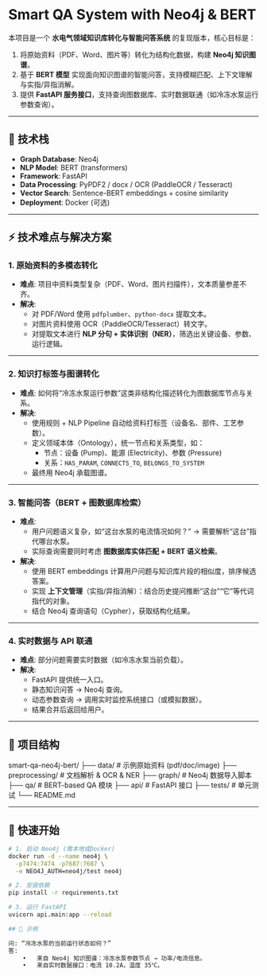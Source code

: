 # Smart QA System with Neo4j & BERT

本项目是一个 **水电气领域知识库转化与智能问答系统** 的复现版本，核心目标是：
1. 将原始资料（PDF、Word、图片等）转化为结构化数据，构建 **Neo4j 知识图谱**。
2. 基于 **BERT 模型** 实现面向知识图谱的智能问答，支持模糊匹配、上下文理解与实指/异指消解。
3. 提供 **FastAPI 服务接口**，支持查询图数据库、实时数据联通（如冷冻水泵运行参数查询）。

---

## 🚀 技术栈
- **Graph Database**: Neo4j  
- **NLP Model**: BERT (transformers)  
- **Framework**: FastAPI  
- **Data Processing**: PyPDF2 / docx / OCR (PaddleOCR / Tesseract)  
- **Vector Search**: Sentence-BERT embeddings + cosine similarity  
- **Deployment**: Docker (可选)

---

## ⚡ 技术难点与解决方案

### 1. 原始资料的多模态转化
- **难点**: 项目中资料类型复杂（PDF、Word、图片扫描件），文本质量参差不齐。  
- **解决**:
  - 对 PDF/Word 使用 `pdfplumber`、`python-docx` 提取文本。  
  - 对图片资料使用 OCR（PaddleOCR/Tesseract）转文字。  
  - 对提取文本进行 **NLP 分句 + 实体识别（NER）**，筛选出关键设备、参数、运行逻辑。

---

### 2. 知识打标签与图谱转化
- **难点**: 如何将“冷冻水泵运行参数”这类非结构化描述转化为图数据库节点与关系。  
- **解决**:
  - 使用规则 + NLP Pipeline 自动给资料打标签（设备名、部件、工艺参数）。  
  - 定义领域本体（Ontology），统一节点和关系类型，如：
    - 节点：设备 (Pump)、能源 (Electricity)、参数 (Pressure)  
    - 关系：`HAS_PARAM`, `CONNECTS_TO`, `BELONGS_TO_SYSTEM`  
  - 最终用 Neo4j 承载图谱。

---

### 3. 智能问答（BERT + 图数据库检索）
- **难点**:  
  - 用户问题语义复杂，如“这台水泵的电流情况如何？” → 需要解析“这台”指代哪台水泵。  
  - 实际查询需要同时考虑 **图数据库实体匹配 + BERT 语义检索**。  
- **解决**:
  - 使用 BERT embeddings 计算用户问题与知识库片段的相似度，排序候选答案。  
  - 实现 **上下文管理**（实指/异指消解）：结合历史提问推断“这台”“它”等代词指代的对象。  
  - 结合 Neo4j 查询语句（Cypher），获取结构化结果。

---

### 4. 实时数据与 API 联通
- **难点**: 部分问题需要实时数据（如冷冻水泵当前负载）。  
- **解决**:
  - FastAPI 提供统一入口。  
  - 静态知识问答 → Neo4j 查询。  
  - 动态参数查询 → 调用实时监控系统接口（或模拟数据）。  
  - 结果合并后返回给用户。

---

## 📂 项目结构

smart-qa-neo4j-bert/
├── data/                # 示例原始资料 (pdf/doc/image)
├── preprocessing/       # 文档解析 & OCR & NER
├── graph/               # Neo4j 数据导入脚本
├── qa/                  # BERT-based QA 模块
├── api/                 # FastAPI 接口
├── tests/               # 单元测试
└── README.md

---

## 🔧 快速开始
```bash
# 1. 启动 Neo4j (需本地或Docker)
docker run -d --name neo4j \
  -p7474:7474 -p7687:7687 \
  -e NEO4J_AUTH=neo4j/test neo4j

# 2. 安装依赖
pip install -r requirements.txt

# 3. 运行 FastAPI
uvicorn api.main:app --reload

## 🧩 示例

问: “冷冻水泵的当前运行状态如何？”
答:
	•	来自 Neo4j 知识图谱：冷冻水泵参数节点 → 功率/电流信息。
	•	来自实时数据接口：电流 10.2A，温度 35℃。

